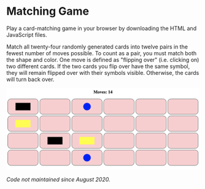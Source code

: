 # Matching Game
Play a card-matching game in your browser by downloading the HTML and JavaScript files.

Match all twenty-four randomly generated cards into twelve pairs in the fewest number of moves possible. To count as a pair, you must
match both the shape and color. One move is defined as "flipping over" (i.e. clicking on) two different cards. If the two cards you flip over have the same symbol, they will remain flipped over with their symbols visible.
Otherwise, the cards will turn back over.

![Screenshot of matching game in progress](https://github.com/IWShi/matching-game/blob/400204d840beda58e25e148f874ef8449738d256/matchinggamescreenshot.png)

*Code not maintained since August 2020.*
